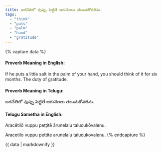 ```yaml
---
title: అరచేతిలో వుప్పు పెట్టితే ఆరునెలలు తలుచుకోవలెను.
tags:
  - "think"
  - "puts"
  - "palm"
  - "hand"
  - "gratitude"
---
```


{% capture data %}
#### Proverb Meaning in English:
If he puts a little salt in the palm of your hand, you should think of it for six months.
The duty of gratitude.

#### Proverb Meaning in Telugu:
అరచేతిలో వుప్పు పెట్టితే ఆరునెలలు తలుచుకోవలెను.

#### Telugu Sametha in English:
Aracētilō vuppu peṭṭitē ārunelalu talucukōvalenu.

Aracetilo vuppu pettite arunelalu talucukovalenu.
{% endcapture %}

{{ data | markdownify }}

